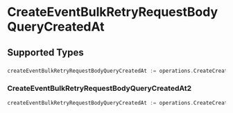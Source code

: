 # CreateEventBulkRetryRequestBodyQueryCreatedAt


## Supported Types

### 

```go
createEventBulkRetryRequestBodyQueryCreatedAt := operations.CreateCreateEventBulkRetryRequestBodyQueryCreatedAtDateTime(time.Time{/* values here */})
```

### CreateEventBulkRetryRequestBodyQueryCreatedAt2

```go
createEventBulkRetryRequestBodyQueryCreatedAt := operations.CreateCreateEventBulkRetryRequestBodyQueryCreatedAtCreateEventBulkRetryRequestBodyQueryCreatedAt2(operations.CreateEventBulkRetryRequestBodyQueryCreatedAt2{/* values here */})
```

